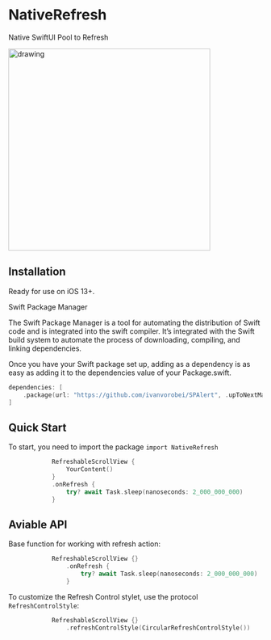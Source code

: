 # NativeRefresh
Native SwiftUI Pool to Refresh

<img src="https://github.com/Nayzus/NativeRefresh/blob/main/example.gif" alt="drawing" width="400"/>

## Installation

Ready for use on iOS 13+.

Swift Package Manager

The Swift Package Manager is a tool for automating the distribution of Swift code and is integrated into the swift compiler. It’s integrated with the Swift build system to automate the process of downloading, compiling, and linking dependencies.

Once you have your Swift package set up, adding as a dependency is as easy as adding it to the dependencies value of your Package.swift.


```swift
dependencies: [
    .package(url: "https://github.com/ivanvorobei/SPAlert", .upToNextMajor(from: "4.2.0"))
]
```

## Quick Start

To start, you need to import the package `import NativeRefresh`

```swift
            RefreshableScrollView {
                YourContent()
            }
            .onRefresh {
                try? await Task.sleep(nanoseconds: 2_000_000_000)
            }

```

## Aviable API

Base function for working with refresh action:

```swift
            RefreshableScrollView {}
                .onRefresh {
                    try? await Task.sleep(nanoseconds: 2_000_000_000)
                }
```

To customize the Refresh Control stylet, use the protocol  `RefreshControlStyle`:

```swift
            RefreshableScrollView {}
                .refreshControlStyle(CircularRefreshControlStyle())
```

